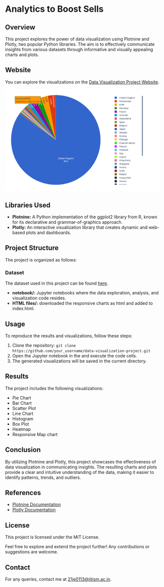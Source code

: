# Analytics to Boost Sells

## Overview
This project explores the power of data visualization using Plotnine and Plotly, two popular Python libraries. The aim is to effectively communicate insights from various datasets through informative and visually appealing charts and plots.

## Website
You can explore the visualizations on the [Data Visualization Project Website](https://harshrajshs.github.io/Data_visualization/).

![Website Screenshot](image.png)

## Libraries Used
- **Plotnine:** A Python implementation of the ggplot2 library from R, known for its declarative and grammar-of-graphics approach.
- **Plotly:** An interactive visualization library that creates dynamic and web-based plots and dashboards.

## Project Structure
The project is organized as follows:

### Dataset
The dataset used in this project can be found [here](https://www.kaggle.com/datasets/lakshmi25npathi/online-retail-dataset).

- **notebook/:** Jupyter notebooks where the data exploration, analysis, and visualization code resides.
- **HTML files/:** downloaded the responsive charts as html and added to index.html.

## Usage
To reproduce the results and visualizations, follow these steps:

1. Clone the repository: `git clone https://github.com/your_username/data-visualization-project.git`
2. Open the Jupyter notebook in the and execute the code cells.
3. The generated visualizations will be saved in the current directory.

## Results
The project includes the following visualizations:

- Pie Chart
- Bar Chart
- Scatter Plot
- Line Chart
- Histogram
- Box Plot
- Heatmap
- Responsive Map chart

## Conclusion
By utilizing Plotnine and Plotly, this project showcases the effectiveness of data visualization in communicating insights. The resulting charts and plots provide a clear and intuitive understanding of the data, making it easier to identify patterns, trends, and outliers.

## References
- [Plotnine Documentation](https://plotnine.readthedocs.io/)
- [Plotly Documentation](https://plotly.com/python/)

## License
This project is licensed under the MIT License.

Feel free to explore and extend the project further! Any contributions or suggestions are welcome.

## Contact
For any queries, contact me at [21je0113@iitism.ac.in](mailto:21je0113@iitism.ac.in).
